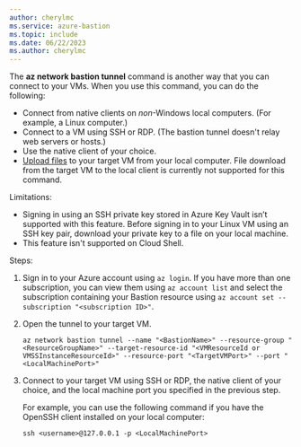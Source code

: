 ```yaml
---
author: cherylmc
ms.service: azure-bastion
ms.topic: include
ms.date: 06/22/2023
ms.author: cherylmc
---
```

The **az network bastion tunnel** command is another way that you can connect to your VMs.  When you use this command, you can do the following:

* Connect from native clients on *non*-Windows local computers. (For example,  a Linux computer.)
* Connect to a VM using SSH or RDP. (The bastion tunnel doesn't relay web servers or hosts.)
* Use the native client of your choice.
* [Upload files](../articles/bastion/vm-upload-download-native.md#tunnel-command) to your target VM from your local computer. File download from the target VM to the local client is currently not supported for this command.

Limitations:

* Signing in using an SSH private key stored in Azure Key Vault isn’t supported with this feature. Before signing in to your Linux VM using an SSH key pair, download your private key to a file on your local machine.
* This feature isn't supported on Cloud Shell.

Steps:

1. Sign in to your Azure account using `az login`. If you have more than one subscription, you can view them using `az account list` and select the subscription containing your Bastion resource using `az account set --subscription "<subscription ID>"`.

1. Open the tunnel to your target VM.

   ```azurecli
   az network bastion tunnel --name "<BastionName>" --resource-group "<ResourceGroupName>" --target-resource-id "<VMResourceId or VMSSInstanceResourceId>" --resource-port "<TargetVMPort>" --port "<LocalMachinePort>"
   ```

1. Connect to your target VM using SSH or RDP, the native client of your choice, and the local machine port you specified in the previous step.

   For example, you can use the following command if you have the OpenSSH client installed on your local computer:

   ```azurecli
   ssh <username>@127.0.0.1 -p <LocalMachinePort>
   ```
